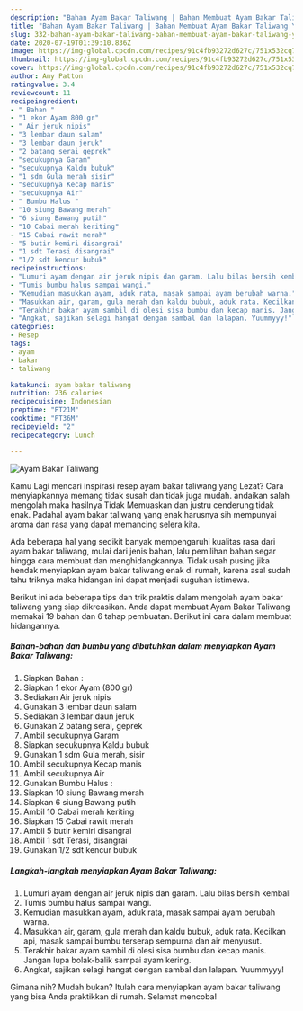 ```yaml
---
description: "Bahan Ayam Bakar Taliwang | Bahan Membuat Ayam Bakar Taliwang Yang Lezat Sekali"
title: "Bahan Ayam Bakar Taliwang | Bahan Membuat Ayam Bakar Taliwang Yang Lezat Sekali"
slug: 332-bahan-ayam-bakar-taliwang-bahan-membuat-ayam-bakar-taliwang-yang-lezat-sekali
date: 2020-07-19T01:39:10.836Z
image: https://img-global.cpcdn.com/recipes/91c4fb93272d627c/751x532cq70/ayam-bakar-taliwang-foto-resep-utama.jpg
thumbnail: https://img-global.cpcdn.com/recipes/91c4fb93272d627c/751x532cq70/ayam-bakar-taliwang-foto-resep-utama.jpg
cover: https://img-global.cpcdn.com/recipes/91c4fb93272d627c/751x532cq70/ayam-bakar-taliwang-foto-resep-utama.jpg
author: Amy Patton
ratingvalue: 3.4
reviewcount: 11
recipeingredient:
- " Bahan "
- "1 ekor Ayam 800 gr"
- " Air jeruk nipis"
- "3 lembar daun salam"
- "3 lembar daun jeruk"
- "2 batang serai geprek"
- "secukupnya Garam"
- "secukupnya Kaldu bubuk"
- "1 sdm Gula merah sisir"
- "secukupnya Kecap manis"
- "secukupnya Air"
- " Bumbu Halus "
- "10 siung Bawang merah"
- "6 siung Bawang putih"
- "10 Cabai merah keriting"
- "15 Cabai rawit merah"
- "5 butir kemiri disangrai"
- "1 sdt Terasi disangrai"
- "1/2 sdt kencur bubuk"
recipeinstructions:
- "Lumuri ayam dengan air jeruk nipis dan garam. Lalu bilas bersih kembali"
- "Tumis bumbu halus sampai wangi."
- "Kemudian masukkan ayam, aduk rata, masak sampai ayam berubah warna."
- "Masukkan air, garam, gula merah dan kaldu bubuk, aduk rata. Kecilkan api, masak sampai bumbu terserap sempurna dan air menyusut."
- "Terakhir bakar ayam sambil di olesi sisa bumbu dan kecap manis. Jangan lupa bolak-balik sampai ayam kering."
- "Angkat, sajikan selagi hangat dengan sambal dan lalapan. Yuummyyy!"
categories:
- Resep
tags:
- ayam
- bakar
- taliwang

katakunci: ayam bakar taliwang 
nutrition: 236 calories
recipecuisine: Indonesian
preptime: "PT21M"
cooktime: "PT36M"
recipeyield: "2"
recipecategory: Lunch

---
```



![Ayam Bakar Taliwang](https://img-global.cpcdn.com/recipes/91c4fb93272d627c/751x532cq70/ayam-bakar-taliwang-foto-resep-utama.jpg)

Kamu Lagi mencari inspirasi resep ayam bakar taliwang yang Lezat? Cara menyiapkannya memang tidak susah dan tidak juga mudah. andaikan salah mengolah maka hasilnya Tidak Memuaskan dan justru cenderung tidak enak. Padahal ayam bakar taliwang yang enak harusnya sih mempunyai aroma dan rasa yang dapat memancing selera kita.



Ada beberapa hal yang sedikit banyak mempengaruhi kualitas rasa dari ayam bakar taliwang, mulai dari jenis bahan, lalu pemilihan bahan segar hingga cara membuat dan menghidangkannya. Tidak usah pusing jika hendak menyiapkan ayam bakar taliwang enak di rumah, karena asal sudah tahu triknya maka hidangan ini dapat menjadi suguhan istimewa.


Berikut ini ada beberapa tips dan trik praktis dalam mengolah ayam bakar taliwang yang siap dikreasikan. Anda dapat membuat Ayam Bakar Taliwang memakai 19 bahan dan 6 tahap pembuatan. Berikut ini cara dalam membuat hidangannya.

<!--inarticleads1-->

##### Bahan-bahan dan bumbu yang dibutuhkan dalam menyiapkan Ayam Bakar Taliwang:

1. Siapkan  Bahan :
1. Siapkan 1 ekor Ayam (800 gr)
1. Sediakan  Air jeruk nipis
1. Gunakan 3 lembar daun salam
1. Sediakan 3 lembar daun jeruk
1. Gunakan 2 batang serai, geprek
1. Ambil secukupnya Garam
1. Siapkan secukupnya Kaldu bubuk
1. Gunakan 1 sdm Gula merah, sisir
1. Ambil secukupnya Kecap manis
1. Ambil secukupnya Air
1. Gunakan  Bumbu Halus :
1. Siapkan 10 siung Bawang merah
1. Siapkan 6 siung Bawang putih
1. Ambil 10 Cabai merah keriting
1. Siapkan 15 Cabai rawit merah
1. Ambil 5 butir kemiri disangrai
1. Ambil 1 sdt Terasi, disangrai
1. Gunakan 1/2 sdt kencur bubuk




<!--inarticleads2-->

##### Langkah-langkah menyiapkan Ayam Bakar Taliwang:

1. Lumuri ayam dengan air jeruk nipis dan garam. Lalu bilas bersih kembali
1. Tumis bumbu halus sampai wangi.
1. Kemudian masukkan ayam, aduk rata, masak sampai ayam berubah warna.
1. Masukkan air, garam, gula merah dan kaldu bubuk, aduk rata. Kecilkan api, masak sampai bumbu terserap sempurna dan air menyusut.
1. Terakhir bakar ayam sambil di olesi sisa bumbu dan kecap manis. Jangan lupa bolak-balik sampai ayam kering.
1. Angkat, sajikan selagi hangat dengan sambal dan lalapan. Yuummyyy!




Gimana nih? Mudah bukan? Itulah cara menyiapkan ayam bakar taliwang yang bisa Anda praktikkan di rumah. Selamat mencoba!
